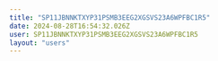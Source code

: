 ```yaml
---
title: "SP11JBNNKTXYP31PSMB3EEG2XGSVS23A6WPFBC1R5"
date: 2024-08-28T16:54:32.026Z
user: SP11JBNNKTXYP31PSMB3EEG2XGSVS23A6WPFBC1R5
layout: "users"
---
```

    